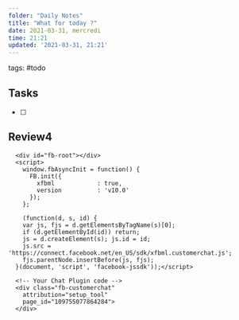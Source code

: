 ```yaml
---
folder: "Daily Notes"
title: "What for today ?"
date: 2021-03-31, mercredi
time: 21:21
updated: '2021-03-31, 21:21'
---
```


tags: #todo 

## Tasks
- [ ] 

## Review4


<!-- Load Facebook SDK for JavaScript -->
      <div id="fb-root"></div>
      <script>
        window.fbAsyncInit = function() {
          FB.init({
            xfbml            : true,
            version          : 'v10.0'
          });
        };

        (function(d, s, id) {
        var js, fjs = d.getElementsByTagName(s)[0];
        if (d.getElementById(id)) return;
        js = d.createElement(s); js.id = id;
        js.src = 'https://connect.facebook.net/en_US/sdk/xfbml.customerchat.js';
        fjs.parentNode.insertBefore(js, fjs);
      }(document, 'script', 'facebook-jssdk'));</script>

      <!-- Your Chat Plugin code -->
      <div class="fb-customerchat"
        attribution="setup_tool"
        page_id="109755077864284">
      </div>
